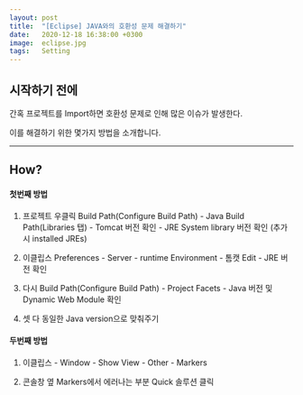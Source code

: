 ```yaml
---
layout: post
title:  "[Eclipse] JAVA와의 호환성 문제 해결하기"
date:   2020-12-18 16:38:00 +0300
image:  eclipse.jpg
tags:   Setting
---
```


## 시작하기 전에

간혹 프로젝트를 Import하면 호환성 문제로 인해 많은 이슈가 발생한다.

이를 해결하기 위한 몇가지 방법을 소개합니다.

***

## How?

#### 첫번째 방법

1. 프로젝트 우클릭 Build Path(Configure Build Path) - Java Build Path(Libraries 탭) - Tomcat 버전 확인 - JRE System library 버전 확인 (추가시 installed JREs)

2. 이클립스 Preferences - Server - runtime Environment - 톰캣 Edit - JRE 버전 확인

3. 다시 Build Path(Configure Build Path) - Project Facets - Java 버전 및 Dynamic Web Module 확인

4. 셋 다 동일한 Java version으로 맞춰주기



#### 두번째 방법

1. 이클립스 - Window - Show View - Other - Markers

2. 콘솔창 옆 Markers에서 에러나는 부분 Quick 솔루션 클릭

